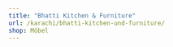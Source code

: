 ```yaml
---
title: "Bhatti Kitchen & Furniture"
url: /karachi/bhatti-kitchen-und-furniture/
shop: Möbel
---
```

